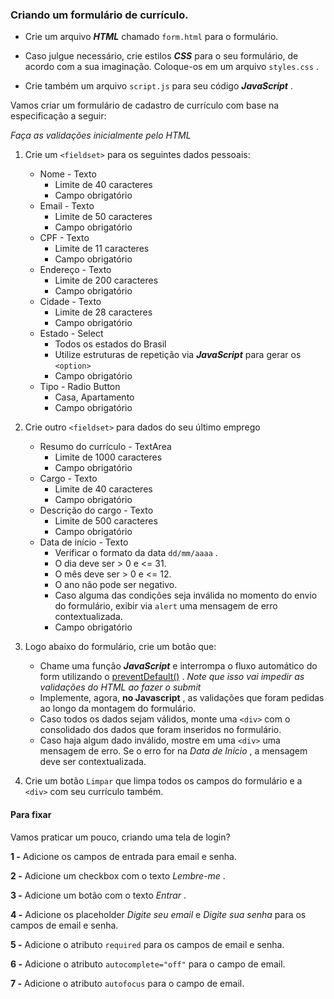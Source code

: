 ### Criando um formulário de currículo.

-   Crie um arquivo  **_HTML_** chamado  `form.html`  para o formulário.
    
-   Caso julgue necessário, crie estilos  **_CSS_** para o seu formulário, de acordo com a sua imaginação. Coloque-os em um arquivo  `styles.css`  .
    
-   Crie também um arquivo  `script.js`  para seu código  **_JavaScript_** .
    

Vamos criar um formulário de cadastro de currículo com base na especificação a seguir:

_Faça as validações inicialmente pelo HTML_

1.  Crie um  `<fieldset>`  para os seguintes dados pessoais:
    
    -   Nome - Texto
        -   Limite de 40 caracteres
        -   Campo obrigatório
    -   Email - Texto
        -   Limite de 50 caracteres
        -   Campo obrigatório
    -   CPF - Texto
        -   Limite de 11 caracteres
        -   Campo obrigatório
    -   Endereço - Texto
        -   Limite de 200 caracteres
        -   Campo obrigatório
    -   Cidade - Texto
        -   Limite de 28 caracteres
        -   Campo obrigatório
    -   Estado - Select
        -   Todos os estados do Brasil
        -   Utilize estruturas de repetição via  **_JavaScript_** para gerar os  `<option>`
        -   Campo obrigatório
    -   Tipo - Radio Button
        -   Casa, Apartamento
        -   Campo obrigatório
2.  Crie outro  `<fieldset>`  para dados do seu último emprego
    
    -   Resumo do currículo - TextArea
        -   Limite de 1000 caracteres
        -   Campo obrigatório
    -   Cargo - Texto
        -   Limite de 40 caracteres
        -   Campo obrigatório
    -   Descrição do cargo - Texto
        -   Limite de 500 caracteres
        -   Campo obrigatório
    -   Data de início - Texto
        -   Verificar o formato da data  `dd/mm/aaaa`  .
        -   O dia deve ser > 0 e <= 31.
        -   O mês deve ser > 0 e <= 12.
        -   O ano não pode ser negativo.
        -   Caso alguma das condições seja inválida no momento do envio do formulário, exibir via  `alert`  uma mensagem de erro contextualizada.
        -   Campo obrigatório
3.  Logo abaixo do formulário, crie um botão que:
    
    -   Chame uma função  **_JavaScript_** e interrompa o fluxo automático do form utilizando o  [preventDefault()](https://developer.mozilla.org/pt-BR/docs/Web/API/Event/preventDefault) .  _Note que isso vai impedir as validações do HTML ao fazer o submit_
    -   Implemente, agora,  **no Javascript** , as validações que foram pedidas ao longo da montagem do formulário.
    -   Caso todos os dados sejam válidos, monte uma  `<div>`  com o consolidado dos dados que foram inseridos no formulário.
    -   Caso haja algum dado inválido, mostre em uma  `<div>`  uma mensagem de erro. Se o erro for na  _Data de Início_ , a mensagem deve ser contextualizada.
4.  Crie um botão  `Limpar`  que limpa todos os campos do formulário e a  `<div>`  com seu currículo também.


#### Para fixar

Vamos praticar um pouco, criando uma tela de login?

**1 -** Adicione os campos de entrada para email e senha.

**2 -** Adicione um checkbox com o texto  _Lembre-me_ .

**3 -** Adicione um botão com o texto  _Entrar_ .

**4 -** Adicione os placeholder  _Digite seu email_ e  _Digite sua senha_ para os campos de email e senha.

**5 -** Adicione o atributo  `required`  para os campos de email e senha.

**6 -** Adicione o atributo  `autocomplete="off"`  para o campo de email.

**7 -** Adicione o atributo  `autofocus`  para o campo de email.

